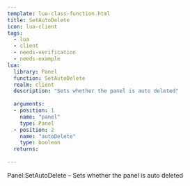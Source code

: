 ```yaml
---
template: lua-class-function.html
title: SetAutoDelete
icon: lua-client
tags:
  - lua
  - client
  - needs-verification
  - needs-example
lua:
  library: Panel
  function: SetAutoDelete
  realm: client
  description: "Sets whether the panel is auto deleted"
  
  arguments:
  - position: 1
    name: "panel"
    type: Panel
  - position: 2
    name: "autoDelete"
    type: boolean
  returns:
    
---
```


<div class="lua__search__keywords">
Panel:SetAutoDelete &#x2013; Sets whether the panel is auto deleted
</div>
